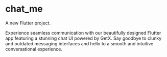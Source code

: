 # chat_me

A new Flutter project.

Experience seamless communication with our beautifully designed Flutter app featuring a stunning chat UI powered by GetX. Say goodbye to clunky and outdated messaging interfaces and hello to a smooth and intuitive conversational experience.
